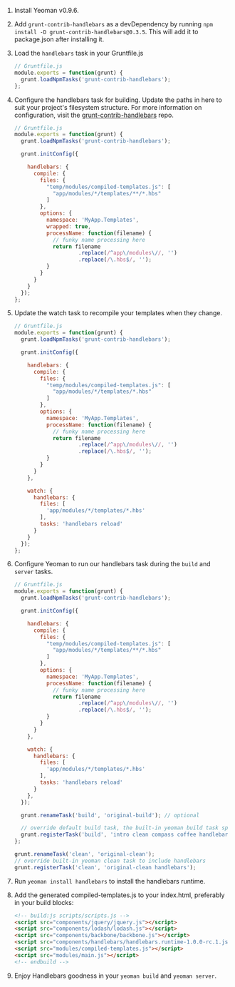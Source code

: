 1. Install Yeoman v0.9.6.

2. Add `grunt-contrib-handlebars` as a devDependency by running `npm install -D grunt-contrib-handlebars@0.3.5`. This will add it to package.json after installing it.

3. Load the `handlebars` task in your Gruntfile.js

    ```javascript
    // Gruntfile.js
    module.exports = function(grunt) {
      grunt.loadNpmTasks('grunt-contrib-handlebars');
    };
    ```

4. Configure the handlebars task for building. Update the paths in here to suit your project's filesystem structure. For more information on configuration, visit the [grunt-contrib-handlebars](https://github.com/gruntjs/grunt-contrib-handlebars) repo.

    ```javascript
    // Gruntfile.js
    module.exports = function(grunt) {
      grunt.loadNpmTasks('grunt-contrib-handlebars');

      grunt.initConfig({

        handlebars: {
          compile: {
            files: {
              "temp/modules/compiled-templates.js": [
                "app/modules/*/templates/**/*.hbs"
              ]
            },
            options: {
              namespace: 'MyApp.Templates',
              wrapped: true, 
              processName: function(filename) {
                // funky name processing here
                return filename
                        .replace(/^app\/modules\//, '')
                        .replace(/\.hbs$/, '');
              }
            }
          }
        }
      });
    };
    ```

5. Update the watch task to recompile your templates when they change.

    ```javascript
    // Gruntfile.js
    module.exports = function(grunt) {
      grunt.loadNpmTasks('grunt-contrib-handlebars');

      grunt.initConfig({

        handlebars: {
          compile: {
            files: {
              "temp/modules/compiled-templates.js": [
                "app/modules/*/templates/*.hbs"
              ]
            },
            options: {
              namespace: 'MyApp.Templates',
              processName: function(filename) {
                // funky name processing here
                return filename
                        .replace(/^app\/modules\//, '')
                        .replace(/\.hbs$/, '');
              }
            }
          }
        },

        watch: {
          handlebars: {
            files: [
              'app/modules/*/templates/*.hbs'
            ],
            tasks: 'handlebars reload'
          }
        }
      });
    };
    ```

6. Configure Yeoman to run our handlebars task during the `build` and `server` tasks.

    ```javascript
    // Gruntfile.js
    module.exports = function(grunt) {
      grunt.loadNpmTasks('grunt-contrib-handlebars');

      grunt.initConfig({

        handlebars: {
          compile: {
            files: {
              "temp/modules/compiled-templates.js": [
                "app/modules/*/templates/**/*.hbs"
              ]
            },
            options: {
              namespace: 'MyApp.Templates',
              processName: function(filename) {
                // funky name processing here
                return filename
                        .replace(/^app\/modules\//, '')
                        .replace(/\.hbs$/, '');
              }
            }
          }
        },

        watch: {
          handlebars: {
            files: [
              'app/modules/*/templates/*.hbs'
            ],
            tasks: 'handlebars reload'
          }
        },
      });

      grunt.renameTask('build', 'original-build'); // optional

      // override default build task, the built-in yeoman build task spits out all the tasks it runs in your command line
      grunt.registerTask('build', 'intro clean compass coffee handlebars mkdirs usemin-handler rjs concat css min img rev usemin manifest copy time');
    };

    grunt.renameTask('clean', 'original-clean');
    // override built-in yeoman clean task to include handlebars
    grunt.registerTask('clean', 'original-clean handlebars');
    ```
7. Run `yeoman install handlebars` to install the handlebars runtime.

8. Add the generated compiled-templates.js to your index.html, preferably in your build blocks:

    ```html
    <!-- build:js scripts/scripts.js -->
    <script src="components/jquery/jquery.js"></script>
    <script src="components/lodash/lodash.js"></script>
    <script src="components/backbone/backbone.js"></script>
    <script src="components/handlebars/handlebars.runtime-1.0.0-rc.1.js"></script>
    <script src="modules/compiled-templates.js"></script>
    <script src="modules/main.js"></script>
    <!-- endbuild -->
    ```

9. Enjoy Handlebars goodness in your `yeoman build` and `yeoman server`.